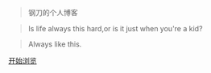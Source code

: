 > 钢刀的个人博客

> Is life always this hard,or is it just when you're a kid? 

> Always like this.

[开始浏览](/README.md)